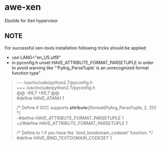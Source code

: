 awe-xen
=======

Ebuilds for Xen hypervisor


NOTE
------

For successful xen-tools installation following tricks should be applied

- use LANG="en_US.utf8"
- in pyconfig.h unset HAVE_ATTRIBUTE_FORMAT_PARSETUPLE in order to avoid
warning like "‘PyArg_ParseTuple’ is an unrecognized format function type"

> --- /usr/include/python2.7/pyconfig.h  
> +++ /usr/include/python2.7/pyconfig.h  
> @@ -69,7 +69,7 @@  
>  #define HAVE_ATANH 1  
>    
>  /* Define if GCC supports __attribute__((format(PyArg_ParseTuple, 2, 3))) */  
> -#define HAVE_ATTRIBUTE_FORMAT_PARSETUPLE 1  
> +//#define HAVE_ATTRIBUTE_FORMAT_PARSETUPLE 1  
>    
>  /* Define to 1 if you have the `bind_textdomain_codeset' function. */  
>  #define HAVE_BIND_TEXTDOMAIN_CODESET 1  

